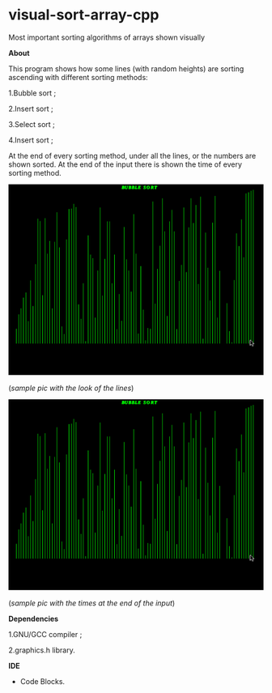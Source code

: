 # visual-sort-array-cpp

Most important sorting algorithms of arrays shown visually

**About**

This program shows how some lines (with random heights) are sorting
 ascending with different sorting methods:
 
1.Bubble sort ;

2.Insert sort ;

3.Select sort ;

4.Insert sort ;

At the end of every sorting method, under all the lines, or the numbers are shown sorted. At the end of the input there is shown the time of every sorting method.

![](images/img1.png)

(*sample pic with the look of the lines*)

![](images/img2.png)

(*sample pic with the times at the end of the input*)

**Dependencies**

1.GNU/GCC compiler ;

2.graphics.h library.

**IDE**

-  Code Blocks. 
